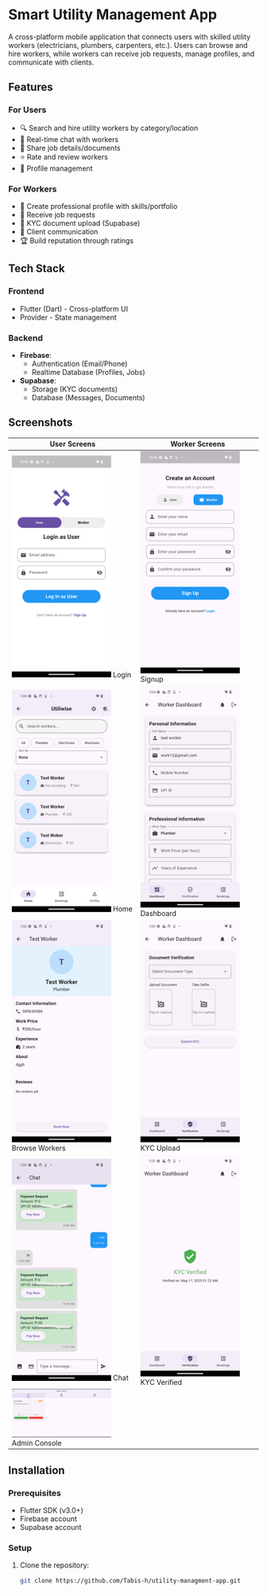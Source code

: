 # Smart Utility Management App


A cross-platform mobile application that connects users with skilled utility workers (electricians, plumbers, carpenters, etc.). Users can browse and hire workers, while workers can receive job requests, manage profiles, and communicate with clients.

## Features

### For Users
- 🔍 Search and hire utility workers by category/location
- 💬 Real-time chat with workers
- 📄 Share job details/documents
- ⭐ Rate and review workers
- 👤 Profile management

### For Workers
- 📝 Create professional profile with skills/portfolio
- 📲 Receive job requests
- 📂 KYC document upload (Supabase)
- 💬 Client communication
- 🏆 Build reputation through ratings

## Tech Stack

### Frontend
- Flutter (Dart) - Cross-platform UI
- Provider - State management

### Backend
- **Firebase**:
  - Authentication (Email/Phone)
  - Realtime Database (Profiles, Jobs)
- **Supabase**:
  - Storage (KYC documents)
  - Database (Messages, Documents)

## Screenshots

| User Screens | Worker Screens |
|--------------|----------------|
| <img src="utiliwise/assets/screenshots/login.png" width="200"> Login | <img src="utiliwise/assets/screenshots/worker_signup.png" width="200"> Signup |
| <img src="utiliwise/assets/screenshots/user_home.png" width="200"> Home | <img src="utiliwise/assets/screenshots/worker_dashboard.png" width="200"> Dashboard |
| <img src="utiliwise/assets/screenshots/hire_worker.png" width="200"> Browse Workers | <img src="utiliwise/assets/screenshots/kyc_upload.png" width="200"> KYC Upload |
| <img src="utiliwise/assets/screenshots/chat.png" width="200"> Chat | <img src="utiliwise/assets/screenshots/kyc_verified.png" width="200"> KYC Verified |
|  <img src="utiliwise/assets/screenshots/admin.png" width="200"> Admin Console |



## Installation

### Prerequisites
- Flutter SDK (v3.0+)
- Firebase account
- Supabase account

### Setup
1. Clone the repository:
   ```bash
   git clone https://github.com/Tabis-h/utility-managment-app.git
   
